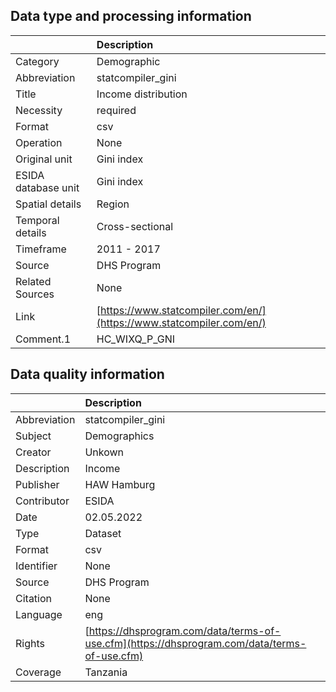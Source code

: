 ## Data type and processing information 

|                     | Description                                                          |
|:--------------------|:---------------------------------------------------------------------|
| Category            | Demographic                                                          |
| Abbreviation        | statcompiler_gini                                                    |
| Title               | Income distribution                                                  |
| Necessity           | required                                                             |
| Format              | csv                                                                  |
| Operation           | None                                                                 |
| Original unit       | Gini index                                                           |
| ESIDA database unit | Gini index                                                           |
| Spatial details     | Region                                                               |
| Temporal details    | Cross-sectional                                                      |
| Timeframe           | 2011 - 2017                                                          |
| Source              | DHS Program                                                          |
| Related Sources     | None                                                                 |
| Link                | [https://www.statcompiler.com/en/](https://www.statcompiler.com/en/) |
| Comment.1           | HC_WIXQ_P_GNI                                                        |

## Data quality information 

|              | Description                                                                                  |
|:-------------|:---------------------------------------------------------------------------------------------|
| Abbreviation | statcompiler_gini                                                                            |
| Subject      | Demographics                                                                                 |
| Creator      | Unkown                                                                                       |
| Description  | Income                                                                                       |
| Publisher    | HAW Hamburg                                                                                  |
| Contributor  | ESIDA                                                                                        |
| Date         | 02.05.2022                                                                                   |
| Type         | Dataset                                                                                      |
| Format       | csv                                                                                          |
| Identifier   | None                                                                                         |
| Source       | DHS Program                                                                                  |
| Citation     | None                                                                                         |
| Language     | eng                                                                                          |
| Rights       | [https://dhsprogram.com/data/terms-of-use.cfm](https://dhsprogram.com/data/terms-of-use.cfm) |
| Coverage     | Tanzania                                                                                     |